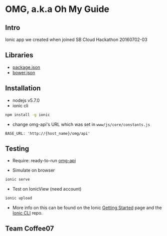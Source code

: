 # OMG, a.k.a Oh My Guide


## Intro

Ionic app we created when joined SB Cloud Hackathon 20160702-03

## Libraries
* [package.json](https://github.com/heocoi/omg-ionic/blob/master/package.json)
* [bower.json](https://github.com/heocoi/omg-ionic/blob/master/bower.json)


## Installation

* nodejs v5.7.0
* ionic cli
```bash
npm install -g ionic
```

* change omg-api's URL which was set in `www/js/core/constants.js`
```
BASE_URL: 'http://{host_name}/omg/api'
```

## Testing

* Require: ready-to-run [omg-api](https://github.com/heocoi/omg-api)

* Simulate on browser
```bash
ionic serve
```

* Test on IonicView (need account)
```bash
ionic upload
```

* More info on this can be found on the Ionic [Getting Started](http://ionicframework.com/getting-started) page and the [Ionic CLI](https://github.com/driftyco/ionic-cli) repo.

## Team Coffee07
